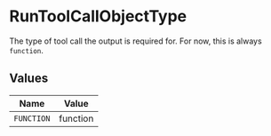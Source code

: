 # RunToolCallObjectType

The type of tool call the output is required for. For now, this is always `function`.


## Values

| Name       | Value      |
| ---------- | ---------- |
| `FUNCTION` | function   |